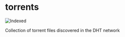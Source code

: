 torrents 
========
![Indexed](https://img.shields.io/badge/indexed-172075-blue)

Collection of torrent files discovered in the DHT network
